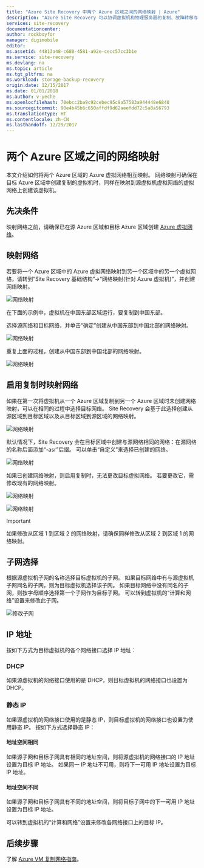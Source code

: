 ```yaml
---
title: "Azure Site Recovery 中两个 Azure 区域之间的网络映射 | Azure"
description: "Azure Site Recovery 可以协调虚拟机和物理服务器的复制、故障转移与恢复。 了解有关故障转移到 Azure 或辅助数据中心的信息。"
services: site-recovery
documentationcenter: 
author: rockboyfor
manager: digimobile
editor: 
ms.assetid: 44813a48-c680-4581-a92e-cecc57cc3b1e
ms.service: site-recovery
ms.devlang: na
ms.topic: article
ms.tgt_pltfrm: na
ms.workload: storage-backup-recovery
origin.date: 12/15/2017
ms.date: 01/01/2018
ms.author: v-yeche
ms.openlocfilehash: 70ebcc2ba9c92cebec95c9a57583a944448e6848
ms.sourcegitcommit: 90e4b45b6c650affdf9d62aeefdd72c5a8a56793
ms.translationtype: HT
ms.contentlocale: zh-CN
ms.lasthandoff: 12/29/2017
---
```

# <a name="network-mapping-between-two-azure-regions"></a>两个 Azure 区域之间的网络映射

本文介绍如何将两个 Azure 区域的 Azure 虚拟网络相互映射。 网络映射可确保在目标 Azure 区域中创建复制的虚拟机时，同样在映射到源虚拟机虚拟网络的虚拟网络上创建该虚拟机。  

## <a name="prerequisites"></a>先决条件
映射网络之前，请确保已在源 Azure 区域和目标 Azure 区域创建 [Azure 虚拟网络](../virtual-network/virtual-networks-overview.md)。

## <a name="map-networks"></a>映射网络

若要将一个 Azure 区域中的 Azure 虚拟网络映射到另一个区域中的另一个虚拟网络，请转到“Site Recovery 基础结构”->“网络映射(针对 Azure 虚拟机)”，并创建网络映射。

![网络映射](./media/site-recovery-network-mapping-azure-to-azure/network-mapping1.png)

在下面的示例中，虚拟机在中国东部区域运行，要复制到中国东部。

选择源网络和目标网络，并单击“确定”创建从中国东部到中国北部的网络映射。

![网络映射](./media/site-recovery-network-mapping-azure-to-azure/network-mapping2.png)

重复上面的过程，创建从中国东部到中国北部的网络映射。

![网络映射](./media/site-recovery-network-mapping-azure-to-azure/network-mapping3.png)

## <a name="mapping-network-when-enabling-replication"></a>启用复制时映射网络

如果在第一次将虚拟机从一个 Azure 区域复制到另一个 Azure 区域时未创建网络映射，可以在相同的过程中选择目标网络。 Site Recovery 会基于此选择创建从源区域到目标区域以及从目标区域到源区域的网络映射。   

![网络映射](./media/site-recovery-network-mapping-azure-to-azure/network-mapping4.png)

默认情况下，Site Recovery 会在目标区域中创建与源网络相同的网络：在源网络的名称后面添加“-asr”后缀。 可以单击“自定义”来选择已创建的网络。

![网络映射](./media/site-recovery-network-mapping-azure-to-azure/network-mapping5.png)

如果已创建网络映射，则启用复制时，无法更改目标虚拟网络。 若要更改它，需修改现有的网络映射。  

![网络映射](./media/site-recovery-network-mapping-azure-to-azure/network-mapping6.png)

![网络映射](./media/site-recovery-network-mapping-azure-to-azure/modify-network-mapping.png)

> [!IMPORTANT]
> 如果修改从区域 1 到区域 2 的网络映射，请确保同样修改从区域 2 到区域 1 的网络映射。
>
>

## <a name="subnet-selection"></a>子网选择
根据源虚拟机子网的名称选择目标虚拟机的子网。 如果目标网络中有与源虚拟机子网同名的子网，则为目标虚拟机选择该子网。 如果目标网络中没有同名的子网，则按字母顺序选择第一个子网作为目标子网。 可以转到虚拟机的“计算和网络”设置来修改此子网。

![修改子网](./media/site-recovery-network-mapping-azure-to-azure/modify-subnet.png)

## <a name="ip-address"></a>IP 地址

按如下方式为目标虚拟机的各个网络接口选择 IP 地址：

### <a name="dhcp"></a>DHCP
如果源虚拟机的网络接口使用的是 DHCP，则目标虚拟机的网络接口也设置为 DHCP。

### <a name="static-ip"></a>静态 IP
如果源虚拟机的网络接口使用的是静态 IP，则目标虚拟机的网络接口也设置为使用静态 IP。 按如下方式选择静态 IP：

#### <a name="same-address-space"></a>地址空间相同

如果源子网和目标子网具有相同的地址空间，则将源虚拟机的网络接口的 IP 地址设置为目标 IP 地址。 如果同一 IP 地址不可用，则将下一可用 IP 地址设置为目标 IP 地址。

#### <a name="different-address-space"></a>地址空间不同

如果源子网和目标子网具有不同的地址空间，则将目标子网中的下一可用 IP 地址设置为目标 IP 地址。

可以转到虚拟机的“计算和网络”设置来修改各网络接口上的目标 IP。

## <a name="next-steps"></a>后续步骤

了解 [Azure VM 复制网络指南](site-recovery-azure-to-azure-networking-guidance.md)。

<!--Update_Description: update meta properties, wording update -->